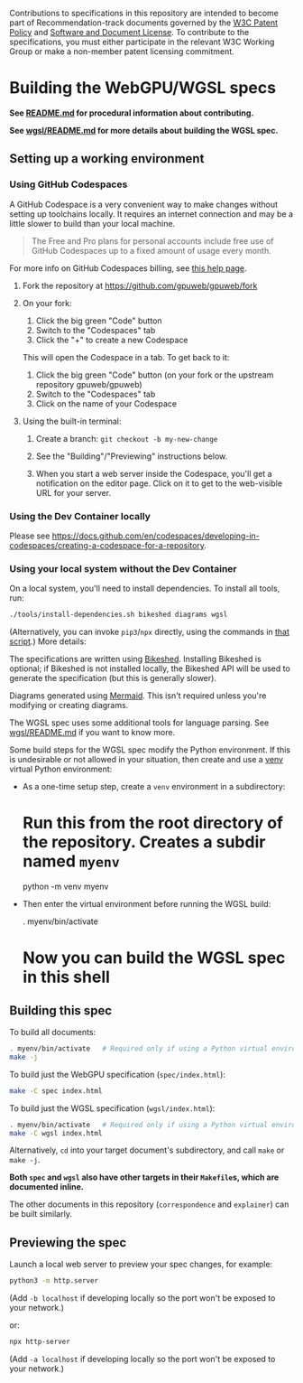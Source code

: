 Contributions to specifications in this repository are intended to become part of
Recommendation-track documents governed by the [W3C Patent
Policy](https://www.w3.org/policies/patent-policy/) and [Software and Document
License](https://www.w3.org/copyright/software-license-2023/). To contribute to the specifications,
you must either participate in the relevant W3C Working Group or make a non-member patent licensing
commitment.

# Building the WebGPU/WGSL specs

**See [README.md](README.md) for procedural information about contributing.**

**See [wgsl/README.md](wgsl/README.md) for more details about building the WGSL spec.**

## Setting up a working environment

### Using GitHub Codespaces

A GitHub Codespace is a very convenient way to make changes without setting up toolchains locally.
It requires an internet connection and may be a little slower to build than your local machine.

> The Free and Pro plans for personal accounts include free use of GitHub Codespaces up to a fixed amount of usage every month.

For more info on GitHub Codespaces billing, see [this help page](https://docs.github.com/en/billing/managing-billing-for-github-codespaces/about-billing-for-github-codespaces).

1. Fork the repository at <https://github.com/gpuweb/gpuweb/fork>
1. On your fork:
    1. Click the big green "Code" button
    1. Switch to the "Codespaces" tab
    1. Click the "+" to create a new Codespace

    This will open the Codespace in a tab. To get back to it:

    1. Click the big green "Code" button (on your fork or the upstream repository gpuweb/gpuweb)
    1. Switch to the "Codespaces" tab
    1. Click on the name of your Codespace
1. Using the built-in terminal:
    1. Create a branch: `git checkout -b my-new-change`
    1. See the "Building"/"Previewing" instructions below.

    1. When you start a web server inside the Codespace, you'll get a notification on
        the editor page. Click on it to get to the web-visible URL for your server.

### Using the Dev Container locally

Please see <https://docs.github.com/en/codespaces/developing-in-codespaces/creating-a-codespace-for-a-repository>.

### Using your local system without the Dev Container

On a local system, you'll need to install dependencies.
To install all tools, run:

```bash
./tools/install-dependencies.sh bikeshed diagrams wgsl
```

(Alternatively, you can invoke `pip3`/`npx` directly, using the commands in
[that script](tools/install-dependencies.sh).) More details:

The specifications are written using [Bikeshed](https://tabatkins.github.io/bikeshed).
Installing Bikeshed is optional; if Bikeshed is not installed locally,
the Bikeshed API will be used to generate the specification
(but this is generally slower).

Diagrams generated using [Mermaid](https://mermaid-js.github.io/mermaid/).
This isn't required unless you're modifying or creating diagrams.

The WGSL spec uses some additional tools for language parsing.
See [wgsl/README.md](wgsl/README.md) if you want to know more.

Some build steps for the WGSL spec modify the Python environment.
If this is undesirable or not allowed in your situation, then create and use
a [venv](https://docs.python.org/3/library/venv.html) virtual Python environment:

* As a one-time setup step, create a `venv` environment in a subdirectory:

    # Run this from the root directory of the repository. Creates a subdir named `myenv`
    python -m venv myenv

* Then enter the virtual environment before running the WGSL build:

    . myenv/bin/activate
    # Now you can build the WGSL spec in this shell

## Building this spec

To build all documents:

```bash
. myenv/bin/activate   # Required only if using a Python virtual environment
make -j
```

To build just the WebGPU specification (`spec/index.html`):

```bash
make -C spec index.html
```

To build just the WGSL specification (`wgsl/index.html`):

```bash
. myenv/bin/activate   # Required only if using a Python virtual environment
make -C wgsl index.html
```

Alternatively, `cd` into your target document's subdirectory, and call `make` or `make -j`.

**Both `spec` and `wgsl` also have other targets in their `Makefile`s, which are documented inline.**

The other documents in this repository (`correspondence` and `explainer`) can be built similarly.

## Previewing the spec

Launch a local web server to preview your spec changes, for example:

```bash
python3 -m http.server
```

(Add `-b localhost` if developing locally so the port won't be exposed to your network.)

or:

```bash
npx http-server
```

(Add `-a localhost` if developing locally so the port won't be exposed to your network.)
